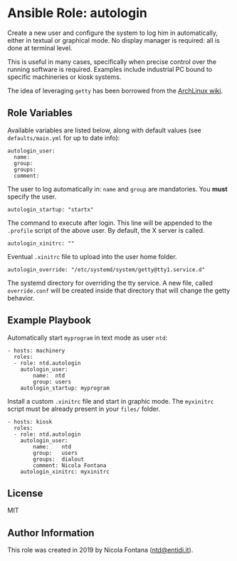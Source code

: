 Ansible Role: autologin
=======================

Create a new user and configure the system to log him in automatically,
either in textual or graphical mode. No display manager is required: all
is done at terminal level.

This is useful in many cases, specifically when precise control over the
running software is required. Examples include industrial PC bound to
specific machineries or kiosk systems.

The idea of leveraging `getty` has been borrowed from the
[ArchLinux wiki](https://wiki.archlinux.org/index.php/Getty#Automatic_login_to_virtual_console).

Role Variables
--------------

Available variables are listed below, along with default values (see
`defaults/main.yml` for up to date info):

    autologin_user:
      name:
      group:
      groups:
      comment:

The user to log automatically in: `name` and `group` are mandatories.
You **must** specify the user.

    autologin_startup: "startx"

The command to execute after login. This line will be appended to the
`.profile` script of the above user. By default, the X server is called.

    autologin_xinitrc: ""

Eventual `.xinitrc` file to upload into the user home folder.

    autologin_override: "/etc/systemd/system/getty@tty1.service.d"

The systemd directory for overriding the tty service. A new file, called
`override.conf` will be created inside that directory that will change
the getty behavior.

Example Playbook
----------------

Automatically start `myprogram` in text mode as user `ntd`:

    - hosts: machinery
      roles:
      - role: ntd.autologin
        autologin_user:
            name:  ntd
            group: users
        autologin_startup: myprogram

Install a custom `.xinitrc` file and start in graphic mode. The
`myxinitrc` script must be already present in your `files/` folder.

    - hosts: kiosk
      roles:
      - role: ntd.autologin
        autologin_user:
            name:    ntd
            group:   users
            groups:  dialout
            comment: Nicola Fontana
        autologin_xinitrc: myxinitrc

License
-------

MIT

Author Information
------------------

This role was created in 2019 by Nicola Fontana (ntd@entidi.it).
